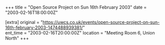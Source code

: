 +++
title = "Open Source Project on Sun 16th February 2003"
date = "2003-02-16T18:00:00Z"

[extra]
original = "https://uwcs.co.uk/events/open-source-project-on-sun-16th-february-2003-1474488939381/"    
ent_time = "2003-02-16T20:00:00Z"
location = "Meeting Room 6, Union North"
+++



